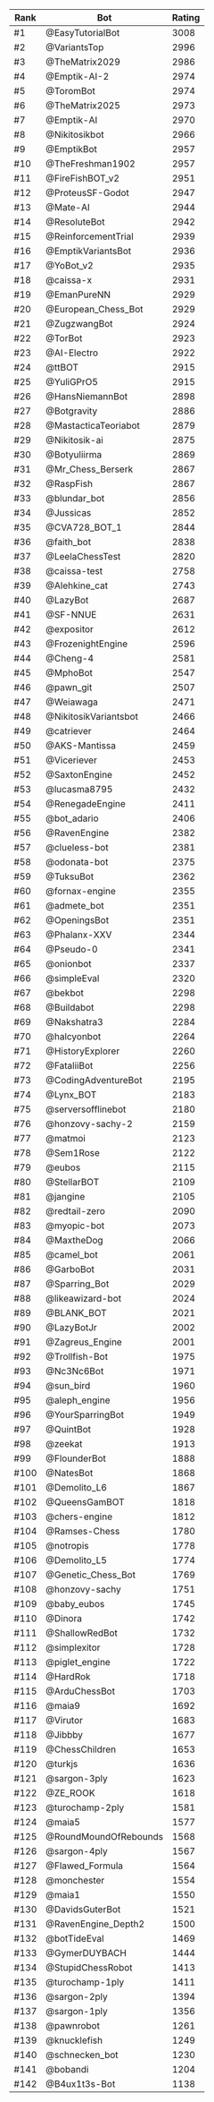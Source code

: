 Rank|Bot|Rating
---|---|---
#1|@EasyTutorialBot|3008
#2|@VariantsTop|2996
#3|@TheMatrix2029|2986
#4|@Emptik-AI-2|2974
#5|@ToromBot|2974
#6|@TheMatrix2025|2973
#7|@Emptik-AI|2970
#8|@Nikitosikbot|2966
#9|@EmptikBot|2957
#10|@TheFreshman1902|2957
#11|@FireFishBOT_v2|2951
#12|@ProteusSF-Godot|2947
#13|@Mate-AI|2944
#14|@ResoluteBot|2942
#15|@ReinforcementTrial|2939
#16|@EmptikVariantsBot|2936
#17|@YoBot_v2|2935
#18|@caissa-x|2931
#19|@EmanPureNN|2929
#20|@European_Chess_Bot|2929
#21|@ZugzwangBot|2924
#22|@TorBot|2923
#23|@AI-Electro|2922
#24|@ttBOT|2915
#25|@YuliGPrO5|2915
#26|@HansNiemannBot|2898
#27|@Botgravity|2886
#28|@MastacticaTeoriabot|2879
#29|@Nikitosik-ai|2875
#30|@Botyuliirma|2869
#31|@Mr_Chess_Berserk|2867
#32|@RaspFish|2867
#33|@blundar_bot|2856
#34|@Jussicas|2852
#35|@CVA728_BOT_1|2844
#36|@faith_bot|2838
#37|@LeelaChessTest|2820
#38|@caissa-test|2758
#39|@Alehkine_cat|2743
#40|@LazyBot|2687
#41|@SF-NNUE|2631
#42|@expositor|2612
#43|@FrozenightEngine|2596
#44|@Cheng-4|2581
#45|@MphoBot|2547
#46|@pawn_git|2507
#47|@Weiawaga|2471
#48|@NikitosikVariantsbot|2466
#49|@catriever|2464
#50|@AKS-Mantissa|2459
#51|@Viceriever|2453
#52|@SaxtonEngine|2452
#53|@lucasma8795|2432
#54|@RenegadeEngine|2411
#55|@bot_adario|2406
#56|@RavenEngine|2382
#57|@clueless-bot|2381
#58|@odonata-bot|2375
#59|@TuksuBot|2362
#60|@fornax-engine|2355
#61|@admete_bot|2351
#62|@OpeningsBot|2351
#63|@Phalanx-XXV|2344
#64|@Pseudo-0|2341
#65|@onionbot|2337
#66|@simpleEval|2320
#67|@bekbot|2298
#68|@Buildabot|2298
#69|@Nakshatra3|2284
#70|@halcyonbot|2264
#71|@HistoryExplorer|2260
#72|@FataliiBot|2256
#73|@CodingAdventureBot|2195
#74|@Lynx_BOT|2183
#75|@serversofflinebot|2180
#76|@honzovy-sachy-2|2159
#77|@matmoi|2123
#78|@Sem1Rose|2122
#79|@eubos|2115
#80|@StellarBOT|2109
#81|@jangine|2105
#82|@redtail-zero|2090
#83|@myopic-bot|2073
#84|@MaxtheDog|2066
#85|@camel_bot|2061
#86|@GarboBot|2031
#87|@Sparring_Bot|2029
#88|@likeawizard-bot|2024
#89|@BLANK_BOT|2021
#90|@LazyBotJr|2002
#91|@Zagreus_Engine|2001
#92|@Trollfish-Bot|1975
#93|@Nc3Nc6Bot|1971
#94|@sun_bird|1960
#95|@aleph_engine|1956
#96|@YourSparringBot|1949
#97|@QuintBot|1928
#98|@zeekat|1913
#99|@FlounderBot|1888
#100|@NatesBot|1868
#101|@Demolito_L6|1867
#102|@QueensGamBOT|1818
#103|@chers-engine|1812
#104|@Ramses-Chess|1780
#105|@notropis|1778
#106|@Demolito_L5|1774
#107|@Genetic_Chess_Bot|1769
#108|@honzovy-sachy|1751
#109|@baby_eubos|1745
#110|@Dinora|1742
#111|@ShallowRedBot|1732
#112|@simplexitor|1728
#113|@piglet_engine|1722
#114|@HardRok|1718
#115|@ArduChessBot|1703
#116|@maia9|1692
#117|@Virutor|1683
#118|@Jibbby|1677
#119|@ChessChildren|1653
#120|@turkjs|1636
#121|@sargon-3ply|1623
#122|@ZE_ROOK|1618
#123|@turochamp-2ply|1581
#124|@maia5|1577
#125|@RoundMoundOfRebounds|1568
#126|@sargon-4ply|1567
#127|@Flawed_Formula|1564
#128|@monchester|1554
#129|@maia1|1550
#130|@DavidsGuterBot|1521
#131|@RavenEngine_Depth2|1500
#132|@botTideEval|1469
#133|@GymerDUYBACH|1444
#134|@StupidChessRobot|1413
#135|@turochamp-1ply|1411
#136|@sargon-2ply|1394
#137|@sargon-1ply|1356
#138|@pawnrobot|1261
#139|@knucklefish|1249
#140|@schnecken_bot|1230
#141|@bobandi|1204
#142|@B4ux1t3s-Bot|1138
